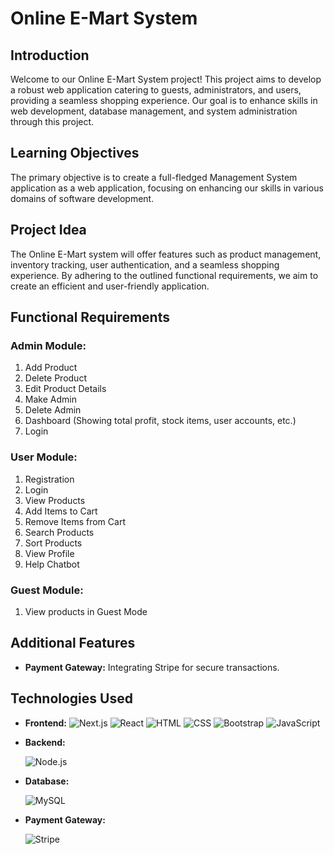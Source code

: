 # Online E-Mart System

## Introduction
Welcome to our Online E-Mart System project! This project aims to develop a robust web application catering to guests, administrators, and users, providing a seamless shopping experience. Our goal is to enhance skills in web development, database management, and system administration through this project.


## Learning Objectives
The primary objective is to create a full-fledged Management System application as a web application, focusing on enhancing our skills in various domains of software development.

## Project Idea
The Online E-Mart system will offer features such as product management, inventory tracking, user authentication, and a seamless shopping experience. By adhering to the outlined functional requirements, we aim to create an efficient and user-friendly application.

## Functional Requirements

### Admin Module:
1. Add Product
2. Delete Product
3. Edit Product Details
4. Make Admin
5. Delete Admin
6. Dashboard (Showing total profit, stock items, user accounts, etc.)
7. Login

### User Module:
1. Registration
2. Login
3. View Products
4. Add Items to Cart
5. Remove Items from Cart
6. Search Products
7. Sort Products
8. View Profile
9. Help Chatbot


### Guest Module:
1. View products in Guest Mode

## Additional Features
- **Payment Gateway:** Integrating Stripe for secure transactions.



## Technologies Used
- **Frontend:**
  ![Next.js](https://upload.wikimedia.org/wikipedia/commons/8/8e/Nextjs-logo.svg)
  ![React](https://img.icons8.com/ultraviolet/40/000000/react.png)
  ![HTML](https://img.icons8.com/color/48/000000/html-5.png)
  ![CSS](https://img.icons8.com/color/48/000000/css3.png)
  ![Bootstrap](https://img.icons8.com/color/48/000000/bootstrap.png)
  ![JavaScript](https://img.icons8.com/color/48/000000/javascript.png)


- **Backend:**
  
  ![Node.js](https://img.icons8.com/color/48/000000/nodejs.png)

- **Database:**
  
  ![MySQL](https://img.icons8.com/color/48/000000/mysql.png)

- **Payment Gateway:**
  
  ![Stripe](https://img.icons8.com/color/48/000000/stripe.png)





